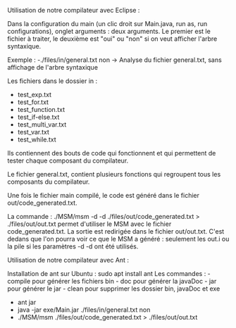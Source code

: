 Utilisation de notre compilateur avec Eclipse :

Dans la configuration du main (un clic droit sur Main.java, run as, run configurations), onglet arguments : deux arguments.
Le premier est le fichier à traiter, le deuxième est "oui" ou "non" si on veut afficher l'arbre syntaxique.

Exemple : -./files/in/general.txt non
-> Analyse du fichier general.txt, sans affichage de l'arbre syntaxique

Les fichiers dans le dossier in :
- test_exp.txt
- test_for.txt
- test_function.txt
- test_if-else.txt
- test_multi_var.txt
- test_var.txt
- test_while.txt

Ils contiennent des bouts de code qui fonctionnent et qui permettent de tester chaque composant du compilateur.

Le fichier general.txt, contient plusieurs fonctions qui regroupent tous les composants du compilateur.

Une fois le fichier main compilé, le code est généré dans le fichier out/code_generated.txt.

La commande : ./MSM/msm -d -d ./files/out/code_generated.txt > ./files/out/out.txt
permet d'utiliser le MSM avec le fichier code_generated.txt.
La sortie est redirigée dans le fichier out/out.txt. C'est dedans que l'on pourra voir ce que le MSM a généré : seulement les out.i ou la pile si les paramètres -d -d ont été utilisés.

			
			
Utilisation de notre compilateur avec Ant :

Installation de ant sur Ubuntu : sudo apt install ant
Les commandes :
	- compile pour générer les fichiers bin
	- doc pour générer la javaDoc
	- jar pour générer le jar 
	- clean pour supprimer les dossier bin, javaDoc et exe

- ant jar
- java -jar exe/Main.jar ./files/in/general.txt non
- ./MSM/msm ./files/out/code_generated.txt > ./files/out/out.txt